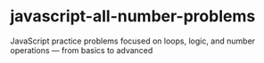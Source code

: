 # javascript-all-number-problems
JavaScript practice problems focused on loops, logic, and number operations — from basics to advanced
